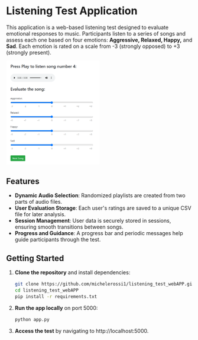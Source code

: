 
# Listening Test Application

This application is a web-based listening test designed to evaluate emotional responses to music. Participants listen to a series of songs and assess each one based on four emotions: **Aggressive, Relaxed, Happy,** and **Sad**. Each emotion is rated on a scale from -3 (strongly opposed) to +3 (strongly present).


<img src="https://github.com/michelerossi1/listening_test_webAPP/blob/cc6afb9e418e8b73ebf12302c46fb743ad0ca8a0/images/screenshot_listening_test_zoom.png" alt="Description of image" width="50%"/>


## Features
- **Dynamic Audio Selection**: Randomized playlists are created from two parts of audio files.
- **User Evaluation Storage**: Each user's ratings are saved to a unique CSV file for later analysis.
- **Session Management**: User data is securely stored in sessions, ensuring smooth transitions between songs.
- **Progress and Guidance**: A progress bar and periodic messages help guide participants through the test.

## Getting Started
1. **Clone the repository** and install dependencies:
   ```bash
   git clone https://github.com/michelerossi1/listening_test_webAPP.git
   cd listening_test_webAPP
   pip install -r requirements.txt

2. **Run the app locally** on port 5000:
   ```bash
   python app.py

3. **Access the test** by navigating to http://localhost:5000.

